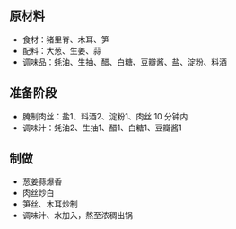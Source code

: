 ## 原材料
- 食材：猪里脊、木耳、笋
- 配料：大葱、生姜、蒜
- 调味品：蚝油、生抽、醋、白糖、豆瓣酱、盐、淀粉、料酒

## 准备阶段
- 腌制肉丝：盐1、料酒2、淀粉1、肉丝 10 分钟内
- 调味汁：蚝油2、生抽1、醋1、白糖1、豆瓣酱1

## 制做
- 葱姜蒜爆香
- 肉丝炒白
- 笋丝、木耳炒制
- 调味汁、水加入，熬至浓稠出锅